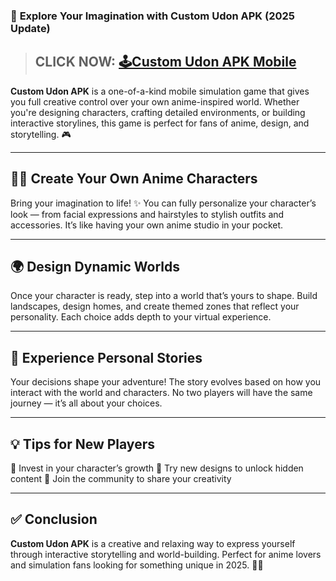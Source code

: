 ### 🌟 **Explore Your Imagination with Custom Udon APK (2025 Update)**

> ## CLICK NOW: [🕹Custom Udon APK Mobile](https://shorturl.at/KB5MO)

**Custom Udon APK** is a one-of-a-kind mobile simulation game that gives you full creative control over your own anime-inspired world. Whether you're designing characters, crafting detailed environments, or building interactive storylines, this game is perfect for fans of anime, design, and storytelling. 🎮

---

## 🧑‍🎨 **Create Your Own Anime Characters**

Bring your imagination to life! ✨ You can fully personalize your character’s look — from facial expressions and hairstyles to stylish outfits and accessories. It’s like having your own anime studio in your pocket.

---

## 🌍 **Design Dynamic Worlds**

Once your character is ready, step into a world that’s yours to shape. Build landscapes, design homes, and create themed zones that reflect your personality. Each choice adds depth to your virtual experience.

---

## 📖 **Experience Personal Stories**

Your decisions shape your adventure! The story evolves based on how you interact with the world and characters. No two players will have the same journey — it’s all about your choices.

---

## 💡 **Tips for New Players**

🔹 Invest in your character’s growth
🔹 Try new designs to unlock hidden content
🔹 Join the community to share your creativity

---

## ✅ **Conclusion**

**Custom Udon APK** is a creative and relaxing way to express yourself through interactive storytelling and world-building. Perfect for anime lovers and simulation fans looking for something unique in 2025. 🎨📱
